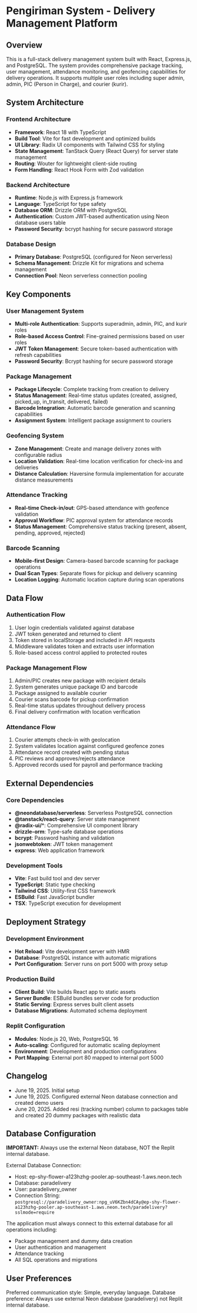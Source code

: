 # Pengiriman System - Delivery Management Platform

## Overview

This is a full-stack delivery management system built with React, Express.js, and PostgreSQL. The system provides comprehensive package tracking, user management, attendance monitoring, and geofencing capabilities for delivery operations. It supports multiple user roles including super admin, admin, PIC (Person in Charge), and courier (kurir).

## System Architecture

### Frontend Architecture
- **Framework**: React 18 with TypeScript
- **Build Tool**: Vite for fast development and optimized builds
- **UI Library**: Radix UI components with Tailwind CSS for styling
- **State Management**: TanStack Query (React Query) for server state management
- **Routing**: Wouter for lightweight client-side routing
- **Form Handling**: React Hook Form with Zod validation

### Backend Architecture
- **Runtime**: Node.js with Express.js framework
- **Language**: TypeScript for type safety
- **Database ORM**: Drizzle ORM with PostgreSQL
- **Authentication**: Custom JWT-based authentication using Neon database users table
- **Password Security**: bcrypt hashing for secure password storage

### Database Design
- **Primary Database**: PostgreSQL (configured for Neon serverless)
- **Schema Management**: Drizzle Kit for migrations and schema management
- **Connection Pool**: Neon serverless connection pooling

## Key Components

### User Management System
- **Multi-role Authentication**: Supports superadmin, admin, PIC, and kurir roles
- **Role-based Access Control**: Fine-grained permissions based on user roles
- **JWT Token Management**: Secure token-based authentication with refresh capabilities
- **Password Security**: Bcrypt hashing for secure password storage

### Package Management
- **Package Lifecycle**: Complete tracking from creation to delivery
- **Status Management**: Real-time status updates (created, assigned, picked_up, in_transit, delivered, failed)
- **Barcode Integration**: Automatic barcode generation and scanning capabilities
- **Assignment System**: Intelligent package assignment to couriers

### Geofencing System
- **Zone Management**: Create and manage delivery zones with configurable radius
- **Location Validation**: Real-time location verification for check-ins and deliveries
- **Distance Calculation**: Haversine formula implementation for accurate distance measurements

### Attendance Tracking
- **Real-time Check-in/out**: GPS-based attendance with geofence validation
- **Approval Workflow**: PIC approval system for attendance records
- **Status Management**: Comprehensive status tracking (present, absent, pending, approved, rejected)

### Barcode Scanning
- **Mobile-first Design**: Camera-based barcode scanning for package operations
- **Dual Scan Types**: Separate flows for pickup and delivery scanning
- **Location Logging**: Automatic location capture during scan operations

## Data Flow

### Authentication Flow
1. User login credentials validated against database
2. JWT token generated and returned to client
3. Token stored in localStorage and included in API requests
4. Middleware validates token and extracts user information
5. Role-based access control applied to protected routes

### Package Management Flow
1. Admin/PIC creates new package with recipient details
2. System generates unique package ID and barcode
3. Package assigned to available courier
4. Courier scans barcode for pickup confirmation
5. Real-time status updates throughout delivery process
6. Final delivery confirmation with location verification

### Attendance Flow
1. Courier attempts check-in with geolocation
2. System validates location against configured geofence zones
3. Attendance record created with pending status
4. PIC reviews and approves/rejects attendance
5. Approved records used for payroll and performance tracking

## External Dependencies

### Core Dependencies
- **@neondatabase/serverless**: Serverless PostgreSQL connection
- **@tanstack/react-query**: Server state management
- **@radix-ui/***: Comprehensive UI component library
- **drizzle-orm**: Type-safe database operations
- **bcrypt**: Password hashing and validation
- **jsonwebtoken**: JWT token management
- **express**: Web application framework

### Development Tools
- **Vite**: Fast build tool and dev server
- **TypeScript**: Static type checking
- **Tailwind CSS**: Utility-first CSS framework
- **ESBuild**: Fast JavaScript bundler
- **TSX**: TypeScript execution for development

## Deployment Strategy

### Development Environment
- **Hot Reload**: Vite development server with HMR
- **Database**: PostgreSQL instance with automatic migrations
- **Port Configuration**: Server runs on port 5000 with proxy setup

### Production Build
- **Client Build**: Vite builds React app to static assets
- **Server Bundle**: ESBuild bundles server code for production
- **Static Serving**: Express serves built client assets
- **Database Migrations**: Automated schema deployment

### Replit Configuration
- **Modules**: Node.js 20, Web, PostgreSQL 16
- **Auto-scaling**: Configured for automatic scaling deployment
- **Environment**: Development and production configurations
- **Port Mapping**: External port 80 mapped to internal port 5000

## Changelog

- June 19, 2025. Initial setup
- June 19, 2025. Configured external Neon database connection and created demo users
- June 20, 2025. Added resi (tracking number) column to packages table and created 20 dummy packages with realistic data

## Database Configuration

**IMPORTANT:** Always use the external Neon database, NOT the Replit internal database.

External Database Connection:
- Host: ep-shy-flower-a123hzhg-pooler.ap-southeast-1.aws.neon.tech
- Database: paradelivery  
- User: paradelivery_owner
- Connection String: `postgresql://paradelivery_owner:npg_uV6KZbn4dCAy@ep-shy-flower-a123hzhg-pooler.ap-southeast-1.aws.neon.tech/paradelivery?sslmode=require`

The application must always connect to this external database for all operations including:
- Package management and dummy data creation
- User authentication and management
- Attendance tracking
- All SQL operations and migrations

## User Preferences

Preferred communication style: Simple, everyday language.
Database preference: Always use external Neon database (paradelivery) not Replit internal database.